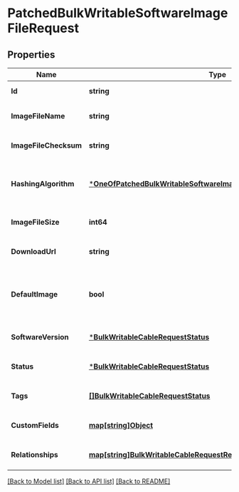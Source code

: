 # PatchedBulkWritableSoftwareImageFileRequest

## Properties
Name | Type | Description | Notes
------------ | ------------- | ------------- | -------------
**Id** | **string** |  | [default to null]
**ImageFileName** | **string** |  | [optional] [default to null]
**ImageFileChecksum** | **string** |  | [optional] [default to null]
**HashingAlgorithm** | [***OneOfPatchedBulkWritableSoftwareImageFileRequestHashingAlgorithm**](OneOfPatchedBulkWritableSoftwareImageFileRequestHashingAlgorithm.md) | Hashing algorithm for image file checksum | [optional] [default to null]
**ImageFileSize** | **int64** | Image file size in bytes | [optional] [default to null]
**DownloadUrl** | **string** |  | [optional] [default to null]
**DefaultImage** | **bool** | Is the default image for this software version | [optional] [default to null]
**SoftwareVersion** | [***BulkWritableCableRequestStatus**](BulkWritableCableRequest_status.md) |  | [optional] [default to null]
**Status** | [***BulkWritableCableRequestStatus**](BulkWritableCableRequest_status.md) |  | [optional] [default to null]
**Tags** | [**[]BulkWritableCableRequestStatus**](BulkWritableCableRequest_status.md) |  | [optional] [default to null]
**CustomFields** | [**map[string]Object**](.md) |  | [optional] [default to null]
**Relationships** | [**map[string]BulkWritableCableRequestRelationships**](BulkWritableCableRequest_relationships.md) |  | [optional] [default to null]

[[Back to Model list]](../README.md#documentation-for-models) [[Back to API list]](../README.md#documentation-for-api-endpoints) [[Back to README]](../README.md)

